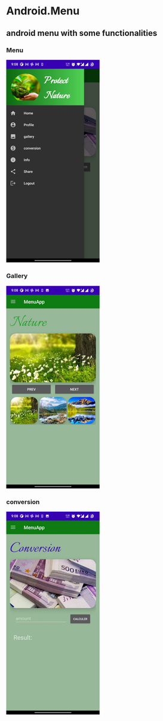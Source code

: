 # Android.Menu
<h2>android menu with some functionalities
</h2>

<h3>
Menu
</h3>

<img src="./pics_android_menu/img10.jpg" 
    width=250 
     height=auto>

<h3>
Gallery
</h3>
<img src="./pics_android_menu/img20.jpg"
   width=250 
     height=auto
     >


<h3>
conversion
</h3>
<img src="./pics_android_menu/img30.jpg"
   width=250 
     height=auto
     >
